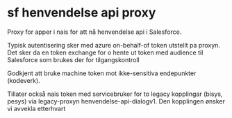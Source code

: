 # sf henvendelse api proxy
Proxy for apper i nais for att nå henvendelse api i Salesforce.

Typisk autentisering sker med azure on-behalf-of token utstellt pa proxyn. Det sker da en token exchange for o hente ut token med
audience til Salesforce som brukes der for tilgangskontroll

Godkjent att bruke machine token mot ikke-sensitiva endepunkter (kodeverk).

Tillater också nais token med servicebruker for to legacy kopplingar (bisys, pesys) via legacy-proxyn
henvendelse-api-dialogv1. Den kopplingen ønsker vi avvekla etterhvart
